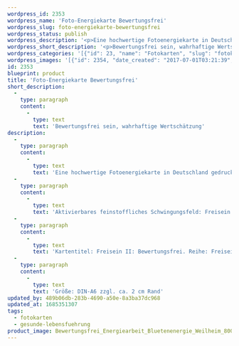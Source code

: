 ```yaml
---
wordpress_id: 2353
wordpress_name: 'Foto-Energiekarte Bewertungsfrei'
wordpress_slug: foto-energiekarte-bewertungsfrei
wordpress_status: publish
wordpress_description: '<p>Eine hochwertige Fotoenergiekarte in Deutschland gedruckt und in Handarbeit laminiert.  Sie ist in Postkartengröße (DIN-A6) gut zu transportieren und kann auch auf den Körper aufgelegt werden.</p><p>Aktivierbares feinstoffliches Schwingungsfeld: Freisein - <span class="s1">Wertschätzung - Offenheit - Wahrhaftigkeit.</span> Automatische Bewertungsmechanismen transformieren. Hierfür in einen Zustand der Offenheit gehen und wahrhaftige Wertschätzung entwickeln.</p><p>Kartentitel: Freisein II: Bewertungsfrei. Reihe: Freisein. Schwingung: Orange</p><p>Größe: DIN-A6 zzgl. ca. 2 cm Rand<br />Andere Formate sind individuell für Sie innerhalb weniger Tage herstellbar. Bitte kontaktieren Sie uns hierfür unter <a href="mailto:info@elvedenverlag.de">info@elvedenverlag.de</a>.</p><p><a href="https://my.feenbaum.de/anwendung-energiebilder-foto-laminiert/">Anwendungshinweise</a>      <a href="https://my.feenbaum.de/produktinformationen-fotokarten/">Produktinformationen</a></p>'
wordpress_short_description: '<p>Bewertungsfrei sein, wahrhaftige Wertschätzung<br /><em>Hinweis: Das Wasserzeichen „Elveden Verlag Energiebild“ wird nicht mit gedruckt</em></p>'
wordpress_categories: '[{"id": 23, "name": "Fotokarten", "slug": "fotokarten"}, {"id": 38, "name": "Gesunde Lebensf\u00fchrung", "slug": "gesunde-lebensfuehrung"}]'
wordpress_images: '[{"id": 2354, "date_created": "2017-07-01T03:21:39", "date_created_gmt": "2017-06-30T23:21:39", "date_modified": "2017-07-01T03:21:39", "date_modified_gmt": "2017-06-30T23:21:39", "src": "https://my.feenbaum.de/wp-content/uploads/2017/07/Bewertungsfrei_Energiearbeit_Bluetenenergie_Weilheim_800W1.jpeg", "name": "Bewertungsfrei_Energiearbeit_Bluetenenergie_Weilheim_800W1", "alt": ""}]'
id: 2353
blueprint: product
title: 'Foto-Energiekarte Bewertungsfrei'
short_description:
  -
    type: paragraph
    content:
      -
        type: text
        text: 'Bewertungsfrei sein, wahrhaftige Wertschätzung'
description:
  -
    type: paragraph
    content:
      -
        type: text
        text: 'Eine hochwertige Fotoenergiekarte in Deutschland gedruckt und in Handarbeit laminiert.  Sie ist in Postkartengröße (DIN-A6) gut zu transportieren und kann auch auf den Körper aufgelegt werden.'
  -
    type: paragraph
    content:
      -
        type: text
        text: 'Aktivierbares feinstoffliches Schwingungsfeld: Freisein - Wertschätzung - Offenheit - Wahrhaftigkeit. Automatische Bewertungsmechanismen transformieren. Hierfür in einen Zustand der Offenheit gehen und wahrhaftige Wertschätzung entwickeln.'
  -
    type: paragraph
    content:
      -
        type: text
        text: 'Kartentitel: Freisein II: Bewertungsfrei. Reihe: Freisein. Schwingung: Orange'
  -
    type: paragraph
    content:
      -
        type: text
        text: 'Größe: DIN-A6 zzgl. ca. 2 cm Rand'
updated_by: 489b06db-283b-4690-a50e-8a3ba37dc968
updated_at: 1685351307
tags:
  - fotokarten
  - gesunde-lebensfuehrung
product_image: Bewertungsfrei_Energiearbeit_Bluetenenergie_Weilheim_800W1.jpeg
---
```

